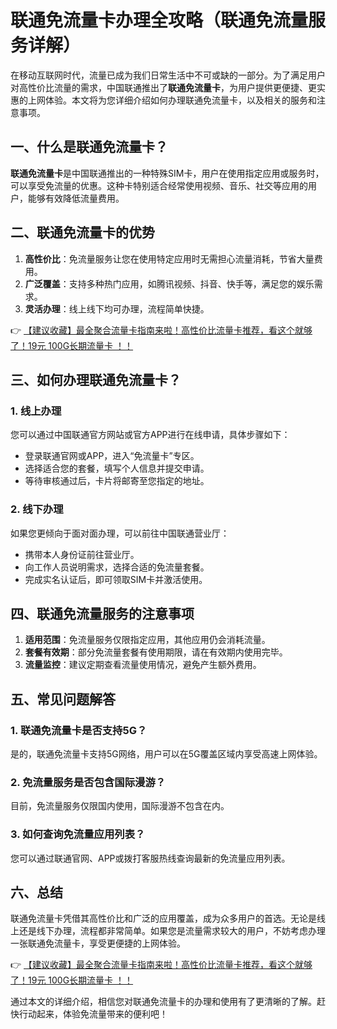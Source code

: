 # 联通免流量卡办理全攻略（联通免流量服务详解）

在移动互联网时代，流量已成为我们日常生活中不可或缺的一部分。为了满足用户对高性价比流量的需求，中国联通推出了**联通免流量卡**，为用户提供更便捷、更实惠的上网体验。本文将为您详细介绍如何办理联通免流量卡，以及相关的服务和注意事项。

## 一、什么是联通免流量卡？

**联通免流量卡**是中国联通推出的一种特殊SIM卡，用户在使用指定应用或服务时，可以享受免流量的优惠。这种卡特别适合经常使用视频、音乐、社交等应用的用户，能够有效降低流量费用。

## 二、联通免流量卡的优势

1. **高性价比**：免流量服务让您在使用特定应用时无需担心流量消耗，节省大量费用。  
2. **广泛覆盖**：支持多种热门应用，如腾讯视频、抖音、快手等，满足您的娱乐需求。  
3. **灵活办理**：线上线下均可办理，流程简单快捷。  

👉 [【建议收藏】最全聚合流量卡指南来啦！高性价比流量卡推荐，看这个就够了！19元 100G长期流量卡 ！！](https://bit.ly/Liuliangka)

## 三、如何办理联通免流量卡？

### 1. 线上办理  
您可以通过中国联通官方网站或官方APP进行在线申请，具体步骤如下：  
- 登录联通官网或APP，进入“免流量卡”专区。  
- 选择适合您的套餐，填写个人信息并提交申请。  
- 等待审核通过后，卡片将邮寄至您指定的地址。  

### 2. 线下办理  
如果您更倾向于面对面办理，可以前往中国联通营业厅：  
- 携带本人身份证前往营业厅。  
- 向工作人员说明需求，选择合适的免流量套餐。  
- 完成实名认证后，即可领取SIM卡并激活使用。  

## 四、联通免流量服务的注意事项

1. **适用范围**：免流量服务仅限指定应用，其他应用仍会消耗流量。  
2. **套餐有效期**：部分免流量套餐有使用期限，请在有效期内使用完毕。  
3. **流量监控**：建议定期查看流量使用情况，避免产生额外费用。  

## 五、常见问题解答

### 1. 联通免流量卡是否支持5G？  
是的，联通免流量卡支持5G网络，用户可以在5G覆盖区域内享受高速上网体验。  

### 2. 免流量服务是否包含国际漫游？  
目前，免流量服务仅限国内使用，国际漫游不包含在内。  

### 3. 如何查询免流量应用列表？  
您可以通过联通官网、APP或拨打客服热线查询最新的免流量应用列表。  

## 六、总结

联通免流量卡凭借其高性价比和广泛的应用覆盖，成为众多用户的首选。无论是线上还是线下办理，流程都非常简单。如果您是流量需求较大的用户，不妨考虑办理一张联通免流量卡，享受更便捷的上网体验。

👉 [【建议收藏】最全聚合流量卡指南来啦！高性价比流量卡推荐，看这个就够了！19元 100G长期流量卡 ！！](https://bit.ly/Liuliangka)

通过本文的详细介绍，相信您对联通免流量卡的办理和使用有了更清晰的了解。赶快行动起来，体验免流量带来的便利吧！